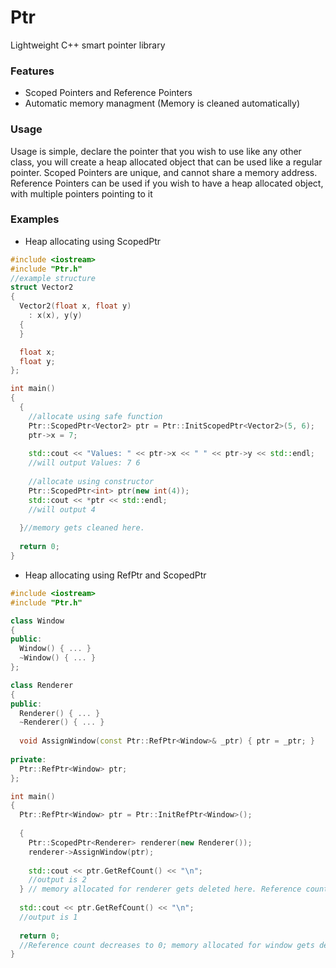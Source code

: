 # Ptr
Lightweight C++ smart pointer library

### Features
* Scoped Pointers and Reference Pointers
* Automatic memory managment (Memory is cleaned automatically)

### Usage
Usage is simple, declare the pointer that you wish to use like any other class, you will create a heap allocated object that can be used like a regular pointer. Scoped Pointers are unique, and cannot share a memory address. Reference Pointers can be used if you wish to have a heap allocated object, with multiple pointers pointing to it

### Examples
* Heap allocating using ScopedPtr
  
```c++
#include <iostream>
#include "Ptr.h"
//example structure
struct Vector2
{
  Vector2(float x, float y)
    : x(x), y(y)
  {
  }

  float x;
  float y;
};

int main()
{
  {
    //allocate using safe function
    Ptr::ScopedPtr<Vector2> ptr = Ptr::InitScopedPtr<Vector2>(5, 6);
    ptr->x = 7;
  
    std::cout << "Values: " << ptr->x << " " << ptr->y << std::endl;
    //will output Values: 7 6
    
    //allocate using constructor
    Ptr::ScopedPtr<int> ptr(new int(4));
    std::cout << *ptr << std::endl;
    //will output 4
    
  }//memory gets cleaned here.
  
  return 0;
}
```
  
* Heap allocating using RefPtr and ScopedPtr

```c++
#include <iostream>
#include "Ptr.h"

class Window
{
public:
  Window() { ... }
  ~Window() { ... }
};

class Renderer
{
public:
  Renderer() { ... }
  ~Renderer() { ... }
  
  void AssignWindow(const Ptr::RefPtr<Window>& _ptr) { ptr = _ptr; }
  
private:
  Ptr::RefPtr<Window> ptr;
};

int main()
{
  Ptr::RefPtr<Window> ptr = Ptr::InitRefPtr<Window>();
  
  {
    Ptr::ScopedPtr<Renderer> renderer(new Renderer());
    renderer->AssignWindow(ptr);
    
    std::cout << ptr.GetRefCount() << "\n";
    //output is 2
  } // memory allocated for renderer gets deleted here. Reference count also decreases
  
  std::cout << ptr.GetRefCount() << "\n";
  //output is 1
  
  return 0;
  //Reference count decreases to 0; memory allocated for window gets deleted here.
}
